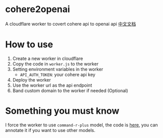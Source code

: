 # cohere2openai
A cloudflare worker to covert cohere api to openai api
[中文文档](./README_ZH.md)

# How to use

1. Create a new worker in cloudflare
2. Copy the code in `worker.js` to the worker
3. Setting environment variables in the worker
   - `API_AUTH_TOKEN`: your cohere api key
4. Deploy the worker
5. Use the worker url as the api endpoint
6. Band custom domain to the worker if needed (Optional)

# Something you must know

I force the worker to use `command-r-plus` model, the code is [here](https://github.com/beanqi/cohere2openai/blob/8880315a0ead2f62c8243c249e06374de7ce77d3/worker.js#L52), you can annotate it if you want to use other models.

